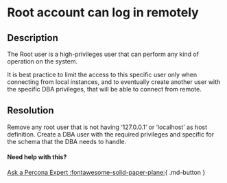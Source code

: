 # Root account can log in remotely

## Description
The Root user is a high-privileges user that can perform any kind of operation on the system. 

It is best practice to limit the access to this specific user only when connecting from local instances, 
and to eventually create another user with the specific DBA privileges, that will be able to connect from remote. 


## Resolution
Remove any root user that is not having ‘127.0.0.1’ or ‘localhost’ as host definition. Create a DBA user with the 
required privileges and specific for the schema that the DBA needs to handle.  

#### Need help with this?

[Ask a Percona Expert :fontawesome-solid-paper-plane:](https://www.percona.com/about-percona/contact?utm_source=pmm&utm_medium=banner&utm_campaign=advisors_readmore){ .md-button }